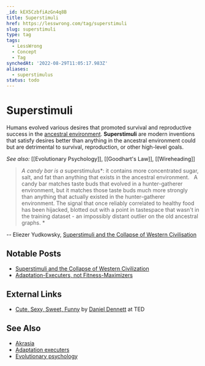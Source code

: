 ```yaml
---
_id: kEX5CzbfiAzGn4q8B
title: Superstimuli
href: https://lesswrong.com/tag/superstimuli
slug: superstimuli
type: tag
tags:
  - LessWrong
  - Concept
  - Tag
synchedAt: '2022-08-29T11:05:17.983Z'
aliases:
  - superstimulus
status: todo
---
```


# Superstimuli

Humans evolved various desires that promoted survival and reproductive success in the [ancestral environment](https://www.psychologytoday.com/intl/blog/darwins-subterranean-world/201806/3-things-we-know-about-the-ancestral-environment). **Superstimuli** are modern inventions that satisfy desires better than anything in the ancestral environment could but are detrimental to survival, reproduction, or other high-level goals.

*See also:* [[Evolutionary Psychology]], [[Goodhart's Law]], [[Wireheading]]

> *A candy bar is a* superstimulus*: it contains more concentrated sugar, salt, and fat than anything that exists in the ancestral environment.   A candy bar matches taste buds that evolved in a hunter-gatherer environment, but it matches those taste buds much more strongly than anything that actually existed in the hunter-gatherer environment. The signal that once reliably correlated to healthy food has been hijacked, blotted out with a point in tastespace that wasn't in the training dataset - an impossibly distant outlier on the old ancestral graphs. *

*\-\-* Eliezer Yudkowsky, [Superstimuli and the Collapse of Western Civilisation](https://www.lesswrong.com/posts/Jq73GozjsuhdwMLEG/superstimuli-and-the-collapse-of-western-civilization)

## Notable Posts

- [Superstimuli and the Collapse of Western Civilization](https://lessestwrong.com/lw/h3/superstimuli_and_the_collapse_of_western/)
- [Adaptation-Executers, not Fitness-Maximizers](https://lessestwrong.com/lw/l0/adaptationexecuters_not_fitnessmaximizers/)

## External Links

- [Cute, Sexy, Sweet, Funny](http://www.ted.com/talks/dan_dennett_cute_sexy_sweet_funny.html) by [Daniel Dennett](https://en.wikipedia.org/wiki/Daniel_Dennett) at TED

## See Also

- [Akrasia](https://lessestwrong.com/tag/akrasia)
- [Adaptation executers](https://wiki.lesswrong.com/wiki/Adaptation_executers)
- [Evolutionary psychology](https://lessestwrong.com/tag/evolutionary-psychology)
